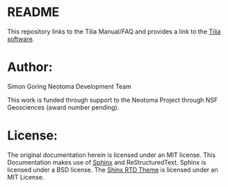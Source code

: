 # README #

This repository links to the Tilia Manual/FAQ and provides a link to the [Tilia software](http://www.tiliait.com/).

Author:
=======
Simon Goring
Neotoma Development Team

This work is funded through support to the Neotoma Project through NSF Geosciences (award number pending).

License:
========
The original documentation herein is licensed under an MIT license.  This Documentation makes use of [Sphinx](http://www.sphinx-doc.org/en/stable/) and ReStructuredText.  Sphinx is licensed under a BSD license.  The [Shinx RTD Theme](https://github.com/snide/sphinx_rtd_theme) is licensed under an MIT License.